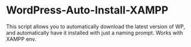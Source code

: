 # WordPress-Auto-Install-XAMPP
This script allows you to automatically download the latest version of WP, and automatically have it installed with just a naming prompt. Works with XAMPP env.
